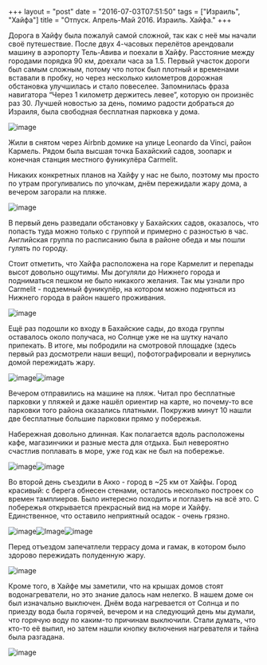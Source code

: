 +++
layout = "post"
date = "2016-07-03T07:51:50"
tags = ["Израиль", "Хайфа"]
title = "Отпуск. Апрель-Май 2016. Израиль. Хайфа."
+++

Дорога в Хайфу была пожалуй самой сложной, так как с неё мы начали своё путешествие. После двух 4-часовых перелётов арендовали машину в аэропорту Тель-Авива и поехали в Хайфу. Расстояние между городами порядка 90 км, доехали часа за 1.5. Первый участок дороги был самым сложным, потому что поток был плотный и временами вставали в пробку, но через несколько километров дорожная обстановка улучшилась и стало повеселее. Запомнилась фраза навигатора “Через 1 километр держитесь левее”, которую он произнёс раз 30. Лучшей новостью за день, помимо радости добраться до Израиля, была свободная бесплатная парковка у дома. 

![image](/images/2e8a10ebb999a55fe4dfcee024ba084776de5809c780d5a835b5ad8c39bb12da.jpg)

Жили в снятом через Airbnb домике на улице Leonardo da Vinci, район Кармель. Рядом была высшая точка Бахайский садов, зоопарк и конечная станция местного фуникулёра Carmelit.

Никаких конкретных планов на Хайфу у нас не было, поэтому мы просто по утрам прогуливались по улочкам, днём пережидали жару дома, а вечером загорали на пляже.

![image](/images/8eda1757e2e9703196d6969a888f4e863bc239f5a1ac417dcfb143a73b8668ad.jpg)

В первый день разведали обстановку у Бахайских садов, оказалось, что попасть туда можно только с группой и примерно с разностью в час. Английская группа по расписанию была в районе обеда и мы пошли гулять по городу. 

Стоит отметить, что Хайфа расположена на горе Кармелит и перепады высот довольно ощутимы. Мы догуляли до Нижнего города и подниматься пешком не было никакого желания. Так мы узнали про Carmelit - подземный фуникулёр, на котором можно подняться из Нижнего города в район нашего проживания.

![image](/images/15612822ad67c4e2772bbb90c29f4057fab7a260063b187bf8db6edd96f13977.jpg)

Ещё раз подошли ко входу в Бахайские сады, до входа группы оставалось около получаса, но Солнце уже не на шутку начало припекать. В итоге, мы побродили на смотровой площадке (здесь первый раз досмотрели наши вещи), пофотографировали и вернулись домой пережидать жару.

![image](/images/4c54a44701888cfa3883b8d19b5a0850c6104b5085259e17e8b435d61e75e04c.jpg)![image](/images/60f8fc9075a67a101fa0e48a5044213bf4af6ec219df9b3d97bc5fffc23007fc.jpg)

Вечером отправились на машине на пляж. Читал про бесплатные парковки у пляжей и даже нашёл ориентир на карте, но почему-то все парковки того района оказались платными. Покружив минут 10 нашли две бесплатные большие парковки прямо у побережья. 

Набережная довольно длинная. Как полагается вдоль расположены кафе, магазинчики и разные места для отдыха. Был невероятно счастлив поплавать в море, уже год как не был на побережье.

![image](/images/7b0e9fb196f28891a6fdbb8584e785b09fea9f4db9244927882f150c283e3ddf.jpg)![image](/images/a668b89f586c142f3a97ec1f72159729243972df54d9f049c256784dc8653fd1.jpg)

Во второй день съездили в Акко - город в ~25 км от Хайфы. Город красивый: с берега обнесен стенами, осталось несколько построек со времен тамплиеров. Было интересно походить и поглазеть на всё это. С побережья открывается прекрасный вид на море и Хайфу. Единственное, что оставило неприятный осадок - очень грязно.

![image](/images/14c1a1c083241d75c0ac6f187352a90a3d9d4221113d148df4207956946c0a3d.jpg)![Image](/images/69f06a7364bba3a692e5e005e46348faa90037ccb51ba2c49a049eb7962907b7.jpg)![image](/images/1a646c289e4cccfd6394ad2f97c4eb852ebcd3194f9ac16313700669715ad556.jpg)

Перед отъездом запечатлели террасу дома и гамак, в котором было здорово пережидать полуденную жару.

![image](/images/0a3fc352d328ced2fbaab85a5490153a3ed38b208751703f44d02b9e892793c1.jpg)

Кроме того, в Хайфе мы заметили, что на крышах домов стоят водонагреватели, но это знание далось нам нелегко. В нашем доме он был изначально выключен. Днём вода нагревается от Солнца и по приезду вода была горячей, вечером и на следующий день мы думали, что горячую воду по каким-то причинам выключили. Стали думать, что кто-то её выпил, но затем нашли кнопку включения нагревателя и тайна была разгадана.

![image](/images/ace39b3ccc3060eeb9acf3560e2ffbacca4d06aa671ea62e4dc0b49e4b73b561.jpg)
